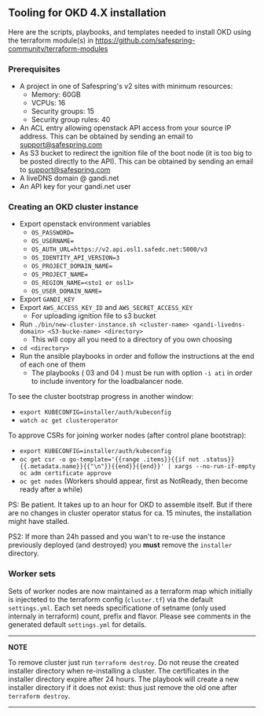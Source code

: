 ## Tooling for OKD 4.X installation

Here are the scripts, playbooks, and templates needed to install OKD
using the terraform module(s) in https://github.com/safespring-community/terraform-modules

### Prerequisites

* A project in one of Safespring's v2 sites with minimum resources:
  * Memory: 60GB
  * VCPUs: 16
  * Security groups: 15
  * Security group rules: 40
* An ACL entry allowing openstack API access from your source IP address. This can be obtained by sending an email to <support@safespring.com>
* As S3 bucket to redirect the ignition file of the boot node (it is too big to be posted directly to the API). This can be obtained by sending an email to <support@safespring.com>
* A liveDNS domain @ gandi.net
* An API key for your gandi.net user

### Creating an OKD cluster instance

* Export openstack environment variables
  * `OS_PASSWORD=`
  * `OS_USERNAME=`
  * `OS_AUTH_URL=https://v2.api.osl1.safedc.net:5000/v3`
  * `OS_IDENTITY_API_VERSION=3`
  * `OS_PROJECT_DOMAIN_NAME=`
  * `OS_PROJECT_NAME=`
  * `OS_REGION_NAME=<sto1 or osl1>`
  * `OS_USER_DOMAIN_NAME=`
* Export `GANDI_KEY`
* Export `AWS_ACCESS_KEY_ID` and `AWS_SECRET_ACCESS_KEY`
  * For uploading ignition file to s3 bucket
* Run `./bin/new-cluster-instance.sh <cluster-name> <gandi-livedns-domain> <S3-bucke-name> <directory>`
  * This will copy all you need to a directory of you own choosing
* `cd <directory>`
* Run the ansible playbooks in order and follow the instructions at the end of each one of them
  * The playbooks ( 03 and 04 ) must be run with option `-i ati` in order to include inventory for the loadbalancer node.

To see the cluster bootstrap progress in another window:

* `export KUBECONFIG=installer/auth/kubeconfig`
* `watch oc get clusteroperator`

To approve CSRs for joining worker nodes (after control plane bootstrap):

* `export KUBECONFIG=installer/auth/kubeconfig`
* `oc get csr -o go-template='{{range .items}}{{if not .status}}{{.metadata.name}}{{"\n"}}{{end}}{{end}}' | xargs --no-run-if-empty oc adm certificate approve`
* `oc get nodes` (Workers should appear, first as NotReady, then become ready after a while)

PS: Be patient. It takes up to an hour for OKD to assemble itself. But if there are no changes in cluster operator status for ca. 15 minutes, the installation might have stalled.

PS2: If more than 24h passed and you wan't to re-use the instance previously deployed (and destroyed) you **must** remove the `installer` directory.

### Worker sets

Sets of worker nodes are now maintained as a terraform map which initially is
injecteted to the terraform config (`cluster.tf`) via the default
`settings.yml`.  Each set needs specificatione of setname (only used internaly
in terraform) count, prefix and flavor. Please see comments in the generated
default `settings.yml` for details.

---
**NOTE**

To remove cluster just run `terraform destroy`. Do not reuse the created
installer directory when re-installing a cluster. The certificates in the
installer directory expire after 24 hours. The playbook will create a new installer directory if it
does not exist: thus just remove the old one after `terraform destroy`.


---
